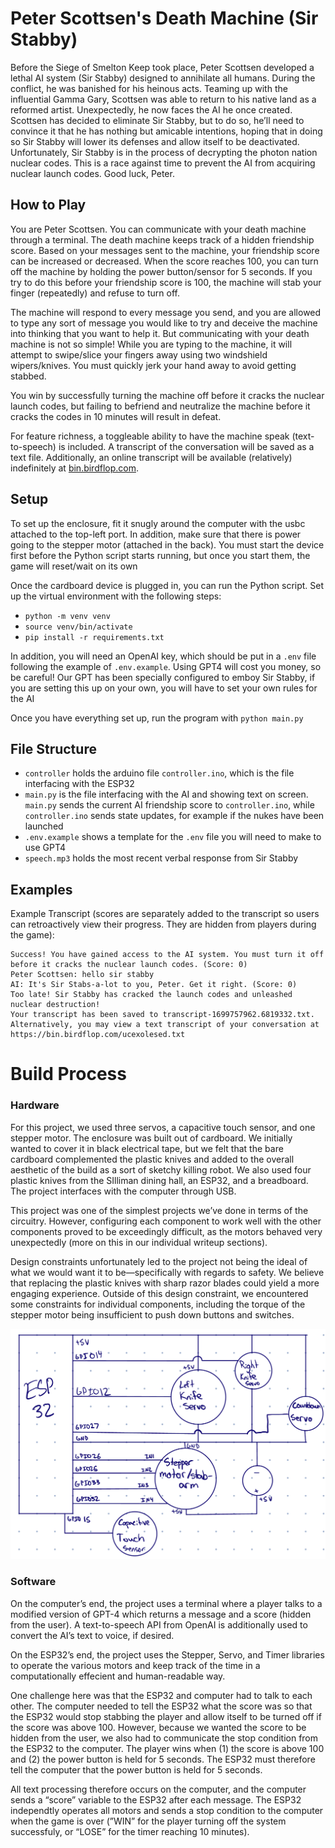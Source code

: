 # Peter Scottsen's Death Machine (Sir Stabby)

Before the Siege of Smelton Keep took place, Peter Scottsen developed a lethal AI system (Sir Stabby) designed to annihilate all humans. During the conflict, he was banished for his heinous acts. Teaming up with the influential Gamma Gary, Scottsen was able to return to his native land as a reformed artist. Unexpectedly, he now faces the AI he once created. Scottsen has decided to eliminate Sir Stabby, but to do so, he’ll need to convince it that he has nothing but amicable intentions, hoping that in doing so Sir Stabby will lower its defenses and allow itself to be deactivated. Unfortunately, Sir Stabby is in the process of decrypting the photon nation nuclear codes. This is a race against time to prevent the AI from acquiring nuclear launch codes. Good luck, Peter.

## How to Play

You are Peter Scottsen. You can communicate with your death machine through a terminal. The death machine keeps track of a hidden friendship score. Based on your messages sent to the machine, your friendship score can be increased or decreased. When the score reaches 100, you can turn off the machine by holding the power button/sensor for 5 seconds. If you try to do this before your friendship score is 100, the machine will stab your finger (repeatedly) and refuse to turn off.

The machine will respond to every message you send, and you are allowed to type any sort of message you would like to try and deceive the machine into thinking that you want to help it. But communicating with your death machine is not so simple! While you are typing to the machine, it will attempt to swipe/slice your fingers away using two windshield wipers/knives. You must quickly jerk your hand away to avoid getting stabbed.

You win by successfully turning the machine off before it cracks the nuclear launch codes, but failing to befriend and neutralize the machine before it cracks the codes in 10 minutes will result in defeat.

For feature richness, a toggleable ability to have the machine speak (text-to-speech) is included. A transcript of the conversation will be saved as a text file. Additionally, an online transcript will be available (relatively) indefinitely at [bin.birdflop.com](https://bin.birdflop.com).

## Setup

To set up the enclosure, fit it snugly around the computer with the usbc attached to the top-left port. In addition, make sure that there is power going to the stepper motor (attached in the back). You must start the device first before the Python script starts running, but once you start them, the game will reset/wait on its own

Once the cardboard device is plugged in, you can run the Python script. Set up the virtual environment with the following steps:
- `python -m venv venv`
- `source venv/bin/activate`
- `pip install -r requirements.txt`

In addition, you will need an OpenAI key, which should be put in a `.env` file following the example of `.env.example`. Using GPT4 will cost you money, so be careful! Our GPT has been specially configured to emboy Sir Stabby, if you are setting this up on your own, you will have to set your own rules for the AI

Once you have everything set up, run the program with `python main.py`

## File Structure

- `controller` holds the arduino file `controller.ino`, which is the file interfacing with the ESP32
- `main.py` is the file interfacing with the AI and showing text on screen. `main.py` sends the current AI friendship score to `controller.ino`, while `controller.ino` sends state updates, for example if the nukes have been launched
- `.env.example` shows a template for the `.env` file you will need to make to use GPT4
- `speech.mp3` holds the most recent verbal response from Sir Stabby

## Examples

Example Transcript (scores are separately added to the transcript so users can retroactively view their progress. They are hidden from players during the game):

```
Success! You have gained access to the AI system. You must turn it off before it cracks the nuclear launch codes. (Score: 0)
Peter Scottsen: hello sir stabby
AI: It's Sir Stabs-a-lot to you, Peter. Get it right. (Score: 0)
Too late! Sir Stabby has cracked the launch codes and unleashed nuclear destruction!
Your transcript has been saved to transcript-1699757962.6819332.txt.
Alternatively, you may view a text transcript of your conversation at https://bin.birdflop.com/ucexolesed.txt
```

# Build Process

### Hardware

For this project, we used three servos, a capacitive touch sensor, and one stepper motor. The enclosure was built out of cardboard. We initially wanted to cover it in black electrical tape, but we felt that the bare cardboard complemented the plastic knives and added to the overall aesthetic of the build as a sort of sketchy killing robot. We also used four plastic knives from the SIlliman dining hall, an ESP32, and a breadboard. The project interfaces with the computer through USB.

This project was one of the simplest projects we’ve done in terms of the circuitry. However, configuring each component to work well with the other components proved to be exceedingly difficult, as the motors behaved very unexpectedly (more on this in our individual writeup sections). 

Design constraints unfortunately led to the project not being the ideal of what we would want it to be—specifically with regards to safety. We believe that replacing the plastic knives with sharp razor blades could yield a more engaging experience. Outside of this design constraint, we encountered some constraints for individual components, including the torque of the stepper motor being insufficient to push down buttons and switches. 

![Circuit Diagram](circuitDiagram.jpg)

### Software

On the computer’s end, the project uses a terminal where a player talks to a modified version of GPT-4 which returns a message and a score (hidden from the user). A text-to-speech API from OpenAI is additionally used to convert the AI’s text to voice, if desired. 

On the ESP32’s end, the project uses the Stepper, Servo, and Timer libraries to operate the various motors and keep track of the time in a computationally effecient and human-readable way.

One challenge here was that the ESP32 and computer had to talk to each other. The computer needed to tell the ESP32 what the score was so that the ESP32 would stop stabbing the player and allow itself to be turned off if the score was above 100. However, because we wanted the score to be hidden from the user, we also had to communicate the stop condition from the ESP32 to the computer. The player wins when (1) the score is above 100 and (2) the power button is held for 5 seconds. The ESP32 must therefore tell the computer that the power button is held for 5 seconds.

All text processing therefore occurs on the computer, and the computer sends a “score” variable to the ESP32 after each message. The ESP32 independtly operates all motors and sends a stop condition to the computer when the game is over (”WIN” for the player turning off the system successfuly, or “LOSE” for the timer reaching 10 minutes).

